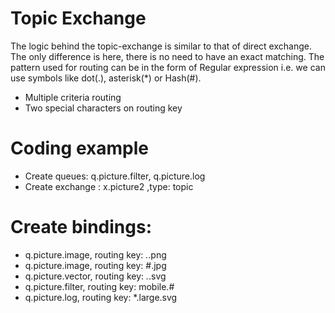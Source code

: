 # Topic Exchange
The logic behind the topic-exchange is similar to that of direct exchange. The only difference is here, there is no need to have an exact matching. The pattern used for routing can be in the form of Regular expression i.e. we can use symbols like dot(.), asterisk(*) or Hash(#).

- Multiple criteria routing
- Two special characters on routing key

# Coding example
- Create queues: q.picture.filter, q.picture.log
- Create exchange : x.picture2 ,type: topic

# Create bindings:
- q.picture.image, routing key: *.*.png
- q.picture.image, routing key: #.jpg
- q.picture.vector, routing key: *.*.svg
- q.picture.filter, routing key: mobile.#
- q.picture.log, routing key: *.large.svg